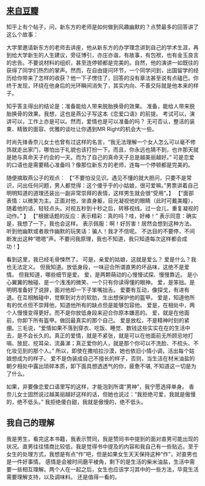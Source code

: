 ## [来自豆瓣](https://book.douban.com/review/7678883/) ##
知乎上有个帖子，问，新东方的老师是如何做到风趣幽默的？点赞最多的回答讲了这么个故事：

大学里邀请新东方的老师去讲座，他从新东方的办学理念讲到自己的学术生涯，再到给大学新生的人生建议，旁征博引，亦庄亦谐，有故事，有包袱，也有金玉良言的忠告。不要说材料的组织，甚至连停顿都是完美的。自然，他的演讲一如既往的获得了同学们热烈的掌声。然而，在自由提问环节，一个同学问到，出国留学的经历给你带来了怎样的收获？他一下子愣住了，回答的没有章法甚至说有点磕巴。你终于发现，环绕在他身后的光环瞬间消失了，其实内向、不善交际就是他本来的样子。

知乎答主得出的结论是：准备能给人带来脱胎换骨的效果。 准备，能给人带来脱胎换骨的效果。我想，这也是燕公子写这本《恋爱口语》的前提。 考试可以，演讲可以，工作上亦是可以。然而，爱情也是可以准备的吗？ 无可否认，整洁的装束、精致的面容、优雅的谈吐让你遇到MR Right的机会大一些。

时尚先锋香奈儿女士也曾有过这样的名言，“我无法理解一个女人怎么可以毫不修饰就走出家门，哪怕出于礼貌也该打扮一下。而且，你永远也猜不到，也许那天就是她与真命天子约会的一天。而为了自己的真命天子总是越美丽越好。” 可是恋爱的口语也是需要精心准备吗？像那位新东方的老师，连每一个停顿都是完美的。

随便摘取燕公子的观点：
【“不要怕没见识。遇见不懂的就大胆问，只要不是常识，问出任何问题，男人都觉得：这个傻乎乎的小姑娘，很可爱嘛。”男票讲着自己明明知道的道理还装出一副非常崇拜的表情，这样男生就会很“受用”。】
【“面部表情：以微笑为主。正面对他，坐直身躯，目光凝视他的眼睛（此时可戴美瞳），随着他的话，轻轻点头。对视五秒到十秒之后，转移视线。过一会儿，重复凝视的动作。” 】
【“根据话题的反应：表示精彩：真的吗？哇，好棒！” 
表示同意：确实是，我想了一下，我也会这样。 表示佩服：啊！好厉害！居然会想到这种方法。 听到他幽默或者故作幽默的玩笑话：骗人！我才不信呢。 不达目的不要停，不间断发出这种“嗯嗯”声。不要问我原理，我也不知道，我只知道每次这样都会成功！】

看到这里，我已经毛骨悚然了。 可是，亲爱的姑娘，这就是爱么？ 爱是什么？我也无法定义。 但我知道。放低身段，一味迎合所谓直男的坏品味，这绝不是爱情。
但我知道，哪些细节是爱。
爱，是两颗萌动的心慢慢试探、慢慢靠近。
是小心翼翼的触碰、是一个浅浅的微笑、一个只有你读得懂的眼神。
爱，是笨拙。是明明准备好了说辞，面对他却一下子笨嘴拙舌。
爱要有互动，像探戈，有进有退。在互相触碰中，觉察到对方的软肋，生出想保护他的盔甲。
爱是，知道他所有的优点但不崇拜他，知道他所有的缺点但是能够包容他。
爱是，在相处中，两个人慢慢变得更好。而不是你放低身段来迎合你原本嫌恶的。
爱，就是在他面前，你卸下所有盔甲。做回最真实的那个自己。
爱是放松，不是精神时刻的紧绷。三毛说，“爱情如果不落到穿衣、吃饭、睡觉、数钱这些实实在在的生活中去，是不会长久的。真正的爱情，就是不紧张，就是可以在他面前无所顾忌地打嗝、放屁、挖耳朵、流鼻涕；真正爱你的人，就是那个你可以不洗脸、不梳头、不化妆见到的那个人。”
所以，即使在撒哈拉沙漠，她也依旧小情小调，活出每个姑娘想成为的样子。
爱不是伪装成自己不擅长的样子，否则，当生活在材米油盐的朝夕相处中露出琐碎本质，卸下面具想透透气的你，疲惫不堪, 不知道这一切是为了什么。

如果，非要像恋爱口语里写的这样，才能泡到所谓“男神”，我宁愿选择单身。
香奈儿女士固然说过越美丽越好这样的话，但她也说过：“我拒绝可爱，我就是傲慢的，绝不低头。”
我拒绝傻白甜，我就是傲慢的，绝不低头。

## 我自己的理解 ##
我是男生，看完这本书籍，我表示赞同，我是赞同书中提到的面对直男可能出现的状况。直男往往情商比较低，我是觉得书中提及的内容和我自己有一些贴近。至于女生的处理方式，我想是有点“作”吧，但是如果女生天天保持这种“作”，对直男也是一件好事情。
感情是会被时间磨平棱角，剩下的是生活的柴米油盐，生活中需要一些相互理解。两个人在一起之后，女生也应该学习其中的一些方法，毕竟生活需要理解支持，以及调味料。
还是值得一看的。
